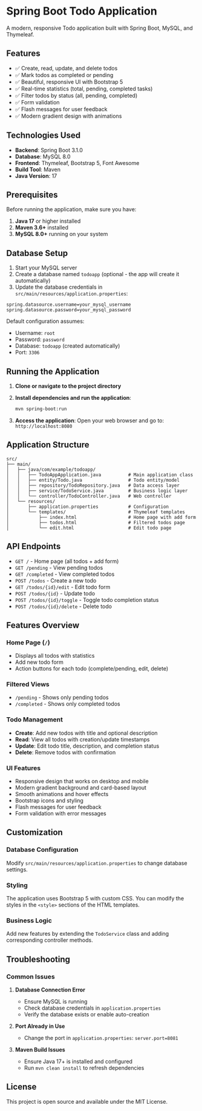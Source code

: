 # Spring Boot Todo Application

A modern, responsive Todo application built with Spring Boot, MySQL, and Thymeleaf.

## Features

- ✅ Create, read, update, and delete todos
- ✅ Mark todos as completed or pending
- ✅ Beautiful, responsive UI with Bootstrap 5
- ✅ Real-time statistics (total, pending, completed tasks)
- ✅ Filter todos by status (all, pending, completed)
- ✅ Form validation
- ✅ Flash messages for user feedback
- ✅ Modern gradient design with animations

## Technologies Used

- **Backend**: Spring Boot 3.1.0
- **Database**: MySQL 8.0
- **Frontend**: Thymeleaf, Bootstrap 5, Font Awesome
- **Build Tool**: Maven
- **Java Version**: 17

## Prerequisites

Before running the application, make sure you have:

1. **Java 17** or higher installed
2. **Maven 3.6+** installed
3. **MySQL 8.0+** running on your system

## Database Setup

1. Start your MySQL server
2. Create a database named `todoapp` (optional - the app will create it automatically)
3. Update the database credentials in `src/main/resources/application.properties`:

```properties
spring.datasource.username=your_mysql_username
spring.datasource.password=your_mysql_password
```

Default configuration assumes:
- Username: `root`
- Password: `password`
- Database: `todoapp` (created automatically)
- Port: `3306`

## Running the Application

1. **Clone or navigate to the project directory**

2. **Install dependencies and run the application**:
   ```bash
   mvn spring-boot:run
   ```

3. **Access the application**:
   Open your web browser and go to: `http://localhost:8080`

## Application Structure

```
src/
├── main/
│   ├── java/com/example/todoapp/
│   │   ├── TodoAppApplication.java          # Main application class
│   │   ├── entity/Todo.java                 # Todo entity/model
│   │   ├── repository/TodoRepository.java   # Data access layer
│   │   ├── service/TodoService.java         # Business logic layer
│   │   └── controller/TodoController.java   # Web controller
│   └── resources/
│       ├── application.properties           # Configuration
│       └── templates/                       # Thymeleaf templates
│           ├── index.html                   # Home page with add form
│           ├── todos.html                   # Filtered todos page
│           └── edit.html                    # Edit todo page
```

## API Endpoints

- `GET /` - Home page (all todos + add form)
- `GET /pending` - View pending todos
- `GET /completed` - View completed todos
- `POST /todos` - Create a new todo
- `GET /todos/{id}/edit` - Edit todo form
- `POST /todos/{id}` - Update todo
- `POST /todos/{id}/toggle` - Toggle todo completion status
- `POST /todos/{id}/delete` - Delete todo

## Features Overview

### Home Page (`/`)
- Displays all todos with statistics
- Add new todo form
- Action buttons for each todo (complete/pending, edit, delete)

### Filtered Views
- `/pending` - Shows only pending todos
- `/completed` - Shows only completed todos

### Todo Management
- **Create**: Add new todos with title and optional description
- **Read**: View all todos with creation/update timestamps
- **Update**: Edit todo title, description, and completion status
- **Delete**: Remove todos with confirmation

### UI Features
- Responsive design that works on desktop and mobile
- Modern gradient background and card-based layout
- Smooth animations and hover effects
- Bootstrap icons and styling
- Flash messages for user feedback
- Form validation with error messages

## Customization

### Database Configuration
Modify `src/main/resources/application.properties` to change database settings.

### Styling
The application uses Bootstrap 5 with custom CSS. You can modify the styles in the `<style>` sections of the HTML templates.

### Business Logic
Add new features by extending the `TodoService` class and adding corresponding controller methods.

## Troubleshooting

### Common Issues

1. **Database Connection Error**
   - Ensure MySQL is running
   - Check database credentials in `application.properties`
   - Verify the database exists or enable auto-creation

2. **Port Already in Use**
   - Change the port in `application.properties`: `server.port=8081`

3. **Maven Build Issues**
   - Ensure Java 17+ is installed and configured
   - Run `mvn clean install` to refresh dependencies

## License

This project is open source and available under the MIT License.
